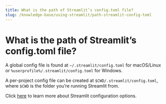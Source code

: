 ```yaml
---
title: What is the path of Streamlit’s config.toml file?
slug: /knowledge-base/using-streamlit/path-streamlit-config-toml
---
```


# What is the path of Streamlit’s config.toml file?

A global config file is found at `~/.streamlit/config.toml` for macOS/Linux or `%userprofile%/.streamlit/config.toml` for Windows. 

A per-project config file can be created at `$CWD/.streamlit/config.toml`, where `$CWD` is the folder you’re running Streamlit from. 

Click [here](/library/advanced-features/configuration) to learn more about Streamlit configuration options.

